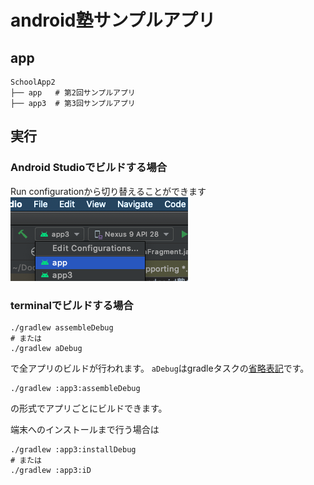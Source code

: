 # android塾サンプルアプリ

## app
```
SchoolApp2
├── app   # 第2回サンプルアプリ
├── app3  # 第3回サンプルアプリ
```

## 実行
### Android Studioでビルドする場合
Run configurationから切り替えることができます
![img](./img/cap01.png)

### terminalでビルドする場合
```shell script
./gradlew assembleDebug
# または
./gradlew aDebug
```
で全アプリのビルドが行われます。
`aDebug`はgradleタスクの[省略表記](https://gradle.github.io/gradle-script-kotlin-docs/userguide/tutorial_gradle_command_line.html#sec:task_name_abbreviation)です。
```shell script
./gradlew :app3:assembleDebug
```
の形式でアプリごとにビルドできます。

端末へのインストールまで行う場合は
```shell script
./gradlew :app3:installDebug
# または
./gradlew :app3:iD
```
